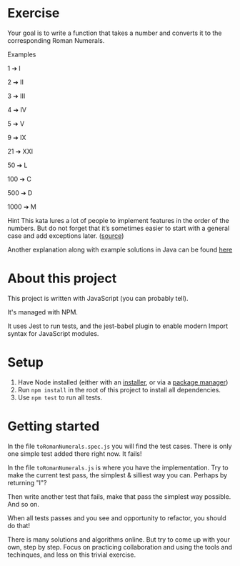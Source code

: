 # Exercise

Your goal is to write a function that takes a number and converts it to the corresponding Roman Numerals.

Examples

1 ➔ I

2 ➔ II

3 ➔ III

4 ➔ IV

5 ➔ V

9 ➔ IX

21 ➔ XXI

50 ➔ L

100 ➔ C

500 ➔ D

1000 ➔ M

Hint
This kata lures a lot of people to implement features in the order of the numbers. But do not forget that it’s sometimes easier to start with a general case and add exceptions later. ([source](https://kata-log.rocks/roman-numerals-kata))

Another explanation along with example solutions in Java can be found [here](https://github.com/TDD-Katas/roman-numerals#tdd-approaches)

# About this project

This project is written with JavaScript (you can probably tell).

It's managed with NPM.

It uses Jest to run tests, and the jest-babel plugin to enable modern Import syntax for JavaScript modules.

# Setup

1. Have Node installed (either with an [installer](https://nodejs.org/en/download/), or via a [package manager](https://nodejs.org/en/download/package-manager))
2. Run `npm install` in the root of this project to install all dependencies.
3. Use `npm test` to run all tests.

# Getting started

In the file `toRomanNumerals.spec.js` you will find the test cases. There is only one simple test added there right now. It fails!

In the file `toRomanNumerals.js` is where you have the implementation. Try to make the current test pass, the simplest & silliest way you can. Perhaps by returning "I"?

Then write another test that fails, make that pass the simplest way possible. And so on.

When all tests passes and you see and opportunity to refactor, you should do that!

There is many solutions and algorithms online. But try to come up with your own, step by step. Focus on practicing collaboration and using the tools and techinques, and less on this trivial exercise.
